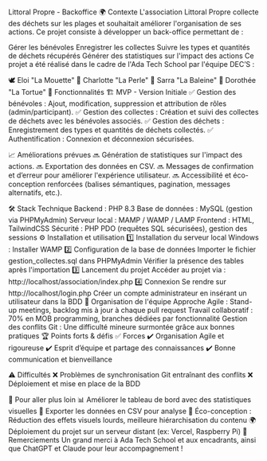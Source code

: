 Littoral Propre - Backoffice
🌍 Contexte
L'association Littoral Propre collecte des déchets sur les plages et souhaitait améliorer l'organisation de ses actions. Ce projet consiste à développer un back-office permettant de :

Gérer les bénévoles
Enregistrer les collectes
Suivre les types et quantités de déchets récupérés
Générer des statistiques sur l'impact des actions
Ce projet a été réalisé dans le cadre de l'Ada Tech School par l'équipe DEC’S :

🕊️ Eloi "La Mouette"
💎 Charlotte "La Perle"
🐋 Sarra "La Baleine"
🐢 Dorothée "La Tortue"
🚀 Fonctionnalités
🏗️ MVP - Version Initiale
✅ Gestion des bénévoles : Ajout, modification, suppression et attribution de rôles (admin/participant).
✅ Gestion des collectes : Création et suivi des collectes de déchets avec les bénévoles associés.
✅ Gestion des déchets : Enregistrement des types et quantités de déchets collectés.
✅ Authentification : Connexion et déconnexion sécurisées.

📈 Améliorations prévues
🔜 Génération de statistiques sur l'impact des actions.
🔜 Exportation des données en CSV.
🔜 Messages de confirmation et d’erreur pour améliorer l'expérience utilisateur.
🔜 Accessibilité et éco-conception renforcées (balises sémantiques, pagination, messages alternatifs, etc.).

🛠️ Stack Technique
Backend : PHP 8.3
Base de données : MySQL (gestion via PHPMyAdmin)
Serveur local : MAMP / WAMP / LAMP
Frontend : HTML, TailwindCSS
Sécurité : PHP PDO (requêtes SQL sécurisées), gestion des sessions
⚙️ Installation et utilisation
1️⃣ Installation du serveur local
Windows : Installer WAMP
2️⃣ Configuration de la base de données
Importer le fichier gestion_collectes.sql dans PHPMyAdmin
Vérifier la présence des tables après l'importation
3️⃣ Lancement du projet
Accéder au projet via : http://localhost/association/index.php
4️⃣ Connexion
Se rendre sur http://localhost/login.php
Créer un compte administrateur en insérant un utilisateur dans la BDD
📅 Organisation de l'équipe
Approche Agile : Stand-up meetings, backlog mis à jour à chaque pull request
Travail collaboratif : 70% en MOB programming, branches dédiées par fonctionnalité
Gestion des conflits Git : Une difficulté mineure surmontée grâce aux bonnes pratiques
🏆 Points forts & défis
✅ Forces
✔️ Organisation Agile et rigoureuse
✔️ Esprit d’équipe et partage des connaissances
✔️ Bonne communication et bienveillance

⚠️ Difficultés
❌ Problèmes de synchronisation Git entraînant des conflits
❌ Déploiement et mise en place de la BDD

🎯 Pour aller plus loin
📊 Améliorer le tableau de bord avec des statistiques visuelles
📁 Exporter les données en CSV pour analyse
🌱 Éco-conception : Réduction des effets visuels lourds, meilleure hiérarchisation du contenu
🌍 Déploiement du projet sur un serveur distant (ex: Vercel, Raspberry Pi)
👏 Remerciements
Un grand merci à Ada Tech School et aux encadrants, ainsi que ChatGPT et Claude pour leur accompagnement !
